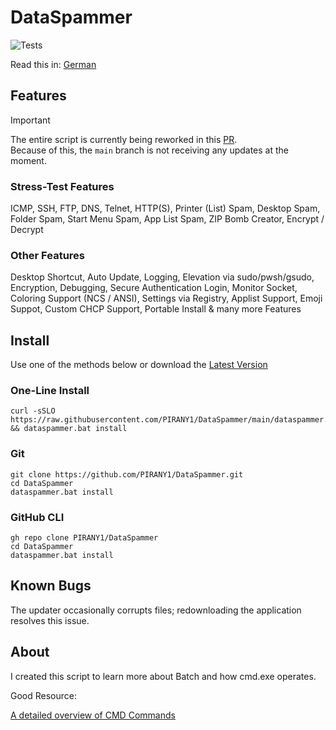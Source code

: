 # DataSpammer

![Tests](https://github.com/PIRANY1/wait-exe/actions/workflows/workflow.yml/badge.svg)

Read this in: [German](https://github.com/PIRANY1/DataSpammerDE)

## Features
> [!IMPORTANT]  
> The entire script is currently being reworked in this [PR](https://github.com/PIRANY1/DataSpammer/pull/27).  
> Because of this, the `main` branch is not receiving any updates at the moment.

### Stress-Test Features

ICMP, SSH, FTP, DNS, Telnet, HTTP(S), Printer (List) Spam, Desktop Spam, Folder Spam, Start Menu Spam, App List Spam, ZIP Bomb Creator, Encrypt / Decrypt 

### Other Features

Desktop Shortcut, Auto Update, Logging, Elevation via sudo/pwsh/gsudo, Encryption, Debugging, Secure Authentication
Login, Monitor Socket, Coloring Support (NCS / ANSI), Settings via Registry, Applist Support, Emoji Suppot, 
Custom CHCP Support, Portable Install & many more Features

## Install

Use one of the methods below or download the [Latest Version](https://github.com/PIRANY1/DataSpammer/releases/latest)

### One-Line Install

``` batch
curl -sSLO https://raw.githubusercontent.com/PIRANY1/DataSpammer/main/dataspammer.bat && dataspammer.bat install
```

### Git

``` batch
git clone https://github.com/PIRANY1/DataSpammer.git
cd DataSpammer
dataspammer.bat install
```

### GitHub CLI

``` batch
gh repo clone PIRANY1/DataSpammer
cd DataSpammer
dataspammer.bat install
```

## Known Bugs

The updater occasionally corrupts files; redownloading the application resolves this issue.

## About

I created this script to learn more about Batch and how cmd.exe operates.

Good Resource:

[A detailed overview of CMD Commands](https://ss64.com/nt/)
